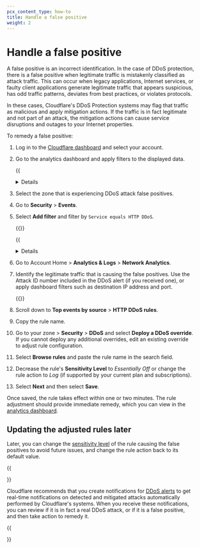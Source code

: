 ```yaml
---
pcx_content_type: how-to
title: Handle a false positive
weight: 2
---
```


# Handle a false positive

A false positive is an incorrect identification. In the case of DDoS protection, there is a false positive when legitimate traffic is mistakenly classified as attack traffic. This can occur when legacy applications, Internet services, or faulty client applications generate legitimate traffic that appears suspicious, has odd traffic patterns, deviates from best practices, or violates protocols.

In these cases, Cloudflare's DDoS Protection systems may flag that traffic as malicious and apply mitigation actions. If the traffic is in fact legitimate and not part of an attack, the mitigation actions can cause service disruptions and outages to your Internet properties.

To remedy a false positive:

1. Log in to the [Cloudflare dashboard](https://dash.cloudflare.com) and select your account.

2. Go to the analytics dashboard and apply filters to the displayed data.

    {{<details header="For WAF/CDN customers">}}

1. Select the zone that is experiencing DDoS attack false positives.
2. Go to **Security** > **Events**.
3. Select **Add filter** and filter by `Service equals HTTP DDoS`.

    {{</details>}}

    {{<details header="For Magic Transit and Spectrum customers">}}

1. Go to Account Home > **Analytics & Logs** > **Network Analytics**.
2. Identify the legitimate traffic that is causing the false positives. Use the Attack ID number included in the DDoS alert (if you received one), or apply dashboard filters such as destination IP address and port.

    {{</details>}}

3. Scroll down to **Top events by source** > **HTTP DDoS rules**.

4. Copy the rule name.

5. Go to your zone > **Security** > **DDoS** and select **Deploy a DDoS override**. If you cannot deploy any additional overrides, edit an existing override to adjust rule configuration.

6. Select **Browse rules** and paste the rule name in the search field.

7. Decrease the rule's **Sensitivity Level** to _Essentially Off_ or change the rule action to _Log_ (if supported by your current plan and subscriptions).

8. Select **Next** and then select **Save**.

Once saved, the rule takes effect within one or two minutes. The rule adjustment should provide immediate remedy, which you can view in the [analytics dashboard](/ddos-protection/reference/analytics/).

## Updating the adjusted rules later

Later, you can change the [sensitivity level](/ddos-protection/managed-rulesets/network/override-parameters/#sensitivity-level) of the rule causing the false positives to avoid future issues, and change the rule action back to its default value.

{{<Aside type="note" header="Recommendation: Enable DDoS alerts">}}

Cloudflare recommends that you create notifications for [DDoS alerts](/ddos-protection/reference/alerts/) to get real-time notifications on detected and mitigated attacks automatically performed by Cloudflare's systems. When you receive these notifications, you can review if it is in fact a real DDoS attack, or if it is a false positive, and then take action to remedy it.

{{</Aside>}}
